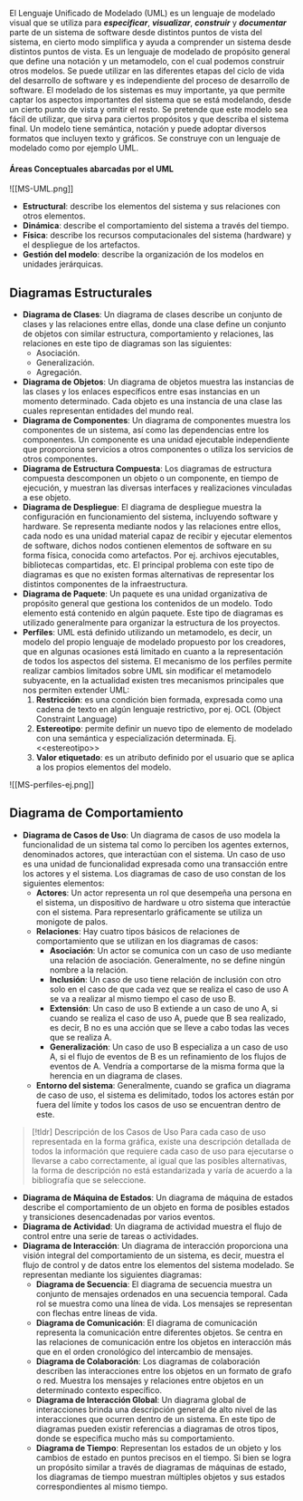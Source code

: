 El Lenguaje Unificado de Modelado (UML) es un lenguaje de modelado visual que se utiliza para ***especificar***, ***visualizar***, ***construir*** y ***documentar*** parte de un sistema de software desde distintos puntos de vista del sistema, en cierto modo simplifica y ayuda a comprender un sistema desde distintos puntos de vista.
Es un lenguaje de modelado de propósito general que define una notación y un metamodelo, con el cual podemos construir otros modelos. Se puede utilizar en las diferentes etapas del ciclo de vida del desarrollo de software y es independiente del proceso de desarrollo de software.
El modelado de los sistemas es muy importante, ya que permite captar los aspectos importantes del sistema que se está modelando, desde un cierto punto de vista y omitir el resto. Se pretende que este modelo sea fácil de utilizar, que sirva para ciertos propósitos y que describa el sistema final. 
Un modelo tiene semántica, notación y puede adoptar diversos formatos que incluyen texto y gráficos. Se construye con un lenguaje de modelado como por ejemplo UML.

#### Áreas Conceptuales abarcadas por el UML

![[MS-UML.png]]

- **Estructural**: describe los elementos del sistema y sus relaciones con otros elementos.
- **Dinámica**: describe el comportamiento del sistema a través del tiempo.
- **Física**: describe los recursos computacionales del sistema (hardware) y el despliegue de los artefactos.
- **Gestión del modelo**: describe la organización de los modelos en unidades jerárquicas.

## Diagramas Estructurales

- **Diagrama de Clases**: Un diagrama de clases describe un conjunto de clases y las relaciones entre ellas, donde una clase define un conjunto de objetos con similar estructura, comportamiento y relaciones, las relaciones en este tipo de diagramas son las siguientes:
	- Asociación.
	- Generalización.
	- Agregación.
- **Diagrama de Objetos**: Un diagrama de objetos muestra las instancias de las clases y los enlaces específicos entre esas instancias en un momento determinado. Cada objeto es una instancia de una clase las cuales representan entidades del mundo real.
- **Diagrama de Componentes**: Un diagrama de componentes muestra los componentes de un sistema, así como las dependencias entre los componentes. Un componente es una unidad ejecutable independiente que proporciona servicios a otros componentes o utiliza los servicios de otros componentes.
- **Diagrama de Estructura Compuesta**: Los diagramas de estructura compuesta descomponen un objeto o un componente, en tiempo de ejecución, y muestran las diversas interfaces y realizaciones vinculadas a ese objeto.
- **Diagrama de Despliegue**: El diagrama de despliegue muestra la configuración en funcionamiento del sistema, incluyendo software y hardware. Se representa mediante nodos y las relaciones entre ellos, cada nodo es una unidad material capaz de recibir y ejecutar elementos de software, dichos nodos contienen elementos de software en su forma física, conocida como artefactos. Por ej. archivos ejecutables, bibliotecas compartidas, etc. El principal problema con este tipo de diagramas es que no existen formas alternativas de representar los distintos componentes de la infraestructura.
- **Diagrama de Paquete**: Un paquete es una unidad organizativa de propósito general que gestiona los contenidos de un modelo. Todo elemento está contenido en algún paquete. Este tipo de diagramas es utilizado generalmente para organizar la estructura de los proyectos.
- **Perfiles**: UML está definido utilizando un metamodelo, es decir, un modelo del propio lenguaje de modelado propuesto por los creadores, que en algunas ocasiones está limitado en cuanto a la representación de todos los aspectos del sistema. El mecanismo de los perfiles permite realizar cambios limitados sobre UML sin modificar el metamodelo subyacente, en la actualidad existen tres mecanismos principales que nos permiten extender UML:
	1. **Restricción**: es una condición bien formada, expresada como una cadena de texto en algún lenguaje restrictivo, por ej. OCL (Object Constraint Language)
	2. **Estereotipo**: permite definir un nuevo tipo de elemento de modelado con una semántica y especialización determinada. Ej. <\<estereotipo\>>
	3. **Valor etiquetado**: es un atributo definido por el usuario que se aplica a los propios elementos del modelo.

![[MS-perfiles-ej.png]]

## Diagrama de Comportamiento

- **Diagrama de Casos de Uso**: Un diagrama de casos de uso modela la funcionalidad de un sistema tal como lo perciben los agentes externos, denominados actores, que interactúan con el sistema. Un caso de uso es una unidad de funcionalidad expresada como una transacción entre los actores y el sistema. Los diagramas de caso de uso constan de los siguientes elementos:
	- **Actores**: Un actor representa un rol que desempeña una persona en el sistema, un dispositivo de hardware u otro sistema que interactúe con el sistema. Para representarlo gráficamente se utiliza un monigote de palos.
	- **Relaciones**: Hay cuatro tipos básicos de relaciones de comportamiento que se utilizan en los diagramas de casos:
		- **Asociación**: Un actor se comunica con un caso de uso mediante una relación de asociación. Generalmente, no se define ningún nombre a la relación.
		- **Inclusión**: Un caso de uso tiene relación de inclusión con otro solo en el caso de que cada vez que se realiza el caso de uso A se va a realizar al mismo tiempo el caso de uso B.
		- **Extensión**: Un caso de uso B extiende a un caso de uno A, si cuando se realiza el caso de uso A, puede que B sea realizado, es decir, B no es una acción que se lleve a cabo todas las veces que se realiza A.
		- **Generalización**: Un caso de uso B especializa a un caso de uso A, si el flujo de eventos de B es un refinamiento de los flujos de eventos de A. Vendría a comportarse de la misma forma que la herencia en un diagrama de clases.
	- **Entorno del sistema**: Generalmente, cuando se grafica un diagrama de caso de uso, el sistema es delimitado, todos los actores están por fuera del límite y todos los casos de uso se encuentran dentro de este.

>[!tldr] Descripción de los Casos de Uso
>Para cada caso de uso representada en la forma gráfica, existe una descripción detallada de todos la información que requiere cada caso de uso para ejecutarse o llevarse a cabo correctamente, al igual que las posibles alternativas, la forma de descripción no está estandarizada y varía de acuerdo a la bibliografía que se seleccione.

- **Diagrama de Máquina de Estados**: Un diagrama de máquina de estados describe el comportamiento de un objeto en forma de posibles estados y transiciones desencadenadas por varios eventos.
- **Diagrama de Actividad**: Un diagrama de actividad muestra el flujo de control entre una serie de tareas o actividades.
- **Diagrama de Interacción**: Un diagrama de interacción proporciona una visión integral del comportamiento de un sistema, es decir, muestra el flujo de control y de datos entre los elementos del sistema modelado. Se representan mediante los siguientes diagramas:
	- **Diagrama de Secuencia**: El diagrama de secuencia muestra un conjunto de mensajes ordenados en una secuencia temporal. Cada rol se muestra como una línea de vida. Los mensajes se representan con flechas entre líneas de vida.
	- **Diagrama de Comunicación**: El diagrama de comunicación representa la comunicación entre diferentes objetos. Se centra en las relaciones de comunicación entre los objetos en interacción más que en el orden cronológico del intercambio de mensajes.
	- **Diagrama de Colaboración**: Los diagramas de colaboración describen las interacciones entre los objetos en un formato de grafo o red. Muestra los mensajes y relaciones entre objetos en un determinado contexto específico.
	- **Diagrama de Interacción Global**: Un diagrama global de interacciones brinda una descripción general de alto nivel de las interacciones que ocurren dentro de un sistema. En este tipo de diagramas pueden existir referencias a diagramas de otros tipos, donde se especifica mucho más su comportamiento.
	- **Diagrama de Tiempo**: Representan los estados de un objeto y los cambios de estado en puntos precisos en el tiempo. Si bien se logra un propósito similar a través de diagramas de máquinas de estado, los diagramas de tiempo muestran múltiples objetos y sus estados correspondientes al mismo tiempo.